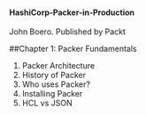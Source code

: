 #### HashiCorp-Packer-in-Production
John Boero. Published by Packt

##Chapter 1: Packer Fundamentals
1. Packer Architecture
2. History of Packer
3. Who uses Packer?
4. Installing Packer
5. HCL vs JSON
